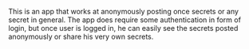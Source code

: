 This is an app that works at anonymously posting once secrets or any secret in general.
The app does require some authentication in form of login, but once user is logged in,
he can easily see the secrets posted anonymously or share his very own secrets.